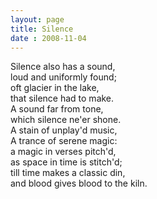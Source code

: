 ```yaml
---
layout: page
title: Silence
date : 2008-11-04
---
```


Silence also has a sound,   
loud and uniformly found;  
oft glacier in the lake,  
that silence had to make.  
A sound far from tone,  
which silence ne'er shone.  
A stain of unplay'd music,  
A trance of serene magic:  
a magic in verses pitch'd,  
as space in time is stitch'd;  
till time makes a classic din,  
and blood gives blood to the kiln.  